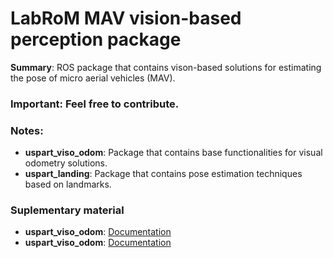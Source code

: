 # LabRoM MAV vision-based perception package
**Summary**: ROS package that contains vison-based solutions for estimating the pose of micro aerial vehicles (MAV).
### **Important**: Feel free to contribute.
### Notes:
* **uspart_viso_odom**: Package that contains base functionalities for visual odometry solutions. 
* **uspart_landing**: Package that contains pose estimation techniques based on landmarks.
 
### Suplementary material
* **uspart_viso_odom**: [Documentation](http://www.labrom.eesc.usp.br/doxygen/viso_odom/html)
* **uspart_viso_odom**: [Documentation](http://www.labrom.eesc.usp.br/doxygen/landing/html) 
	
